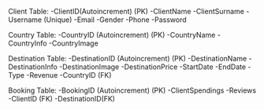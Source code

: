 Client Table:
    -ClientID(Autoincrement) (PK)
    -ClientName
    -ClientSurname
    -Username (Unique)
    -Email
    -Gender
    -Phone
    -Password
    

Country Table:
    -CountryID (Autoincrement) (PK)
    -CountryName
    -CountryInfo
    -CountryImage

Destination Table:
    -DestinationID (Autoincrement) (PK)
    -DestinationName
    -DestinationInfo
    -DestinationImage
    -DestinationPrice
    -StartDate
    -EndDate
    -Type
    -Revenue
    -CountryID (FK)


Booking Table:
    -BookingID (Autoincrement) (PK)
    -ClientSpendings 
    -Reviews
    -ClientID (FK)
    -DestinationID(FK)
  
    

    